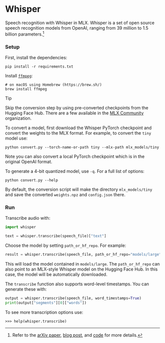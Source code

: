 # Whisper

Speech recognition with Whisper in MLX. Whisper is a set of open source speech
recognition models from OpenAI, ranging from 39 million to 1.5 billion
parameters.[^1]

### Setup

First, install the dependencies:

```
pip install -r requirements.txt
```

Install [`ffmpeg`](https://ffmpeg.org/):

```
# on macOS using Homebrew (https://brew.sh/)
brew install ffmpeg
```

> [!TIP]
> Skip the conversion step by using pre-converted checkpoints from the Hugging
> Face Hub. There are a few available in the [MLX
> Community](https://huggingface.co/mlx-community) organization.

To convert a model, first download the Whisper PyTorch checkpoint and convert
the weights to the MLX format. For example, to convert the `tiny` model use:

```
python convert.py --torch-name-or-path tiny --mlx-path mlx_models/tiny
```

Note you can also convert a local PyTorch checkpoint which is in the original OpenAI format.

To generate a 4-bit quantized model, use `-q`. For a full list of options:

```
python convert.py --help
```

By default, the conversion script will make the directory `mlx_models/tiny`
and save the converted `weights.npz` and `config.json` there.

### Run

Transcribe audio with:

```python
import whisper

text = whisper.transcribe(speech_file)["text"]
```

Choose the model by setting `path_or_hf_repo`. For example:

```python
result = whisper.transcribe(speech_file, path_or_hf_repo="models/large")
```

This will load the model contained in `models/large`. The `path_or_hf_repo`
can also point to an MLX-style Whisper model on the Hugging Face Hub. In this
case, the model will be automatically downloaded.

The `transcribe` function also supports word-level timestamps. You can generate
these with:

```python
output = whisper.transcribe(speech_file, word_timestamps=True)
print(output["segments"][0]["words"])
```

To see more transcription options use:

```
>>> help(whisper.transcribe)
```

[^1]: Refer to the [arXiv paper](https://arxiv.org/abs/2212.04356), [blog post](https://openai.com/research/whisper), and [code](https://github.com/openai/whisper) for more details.
